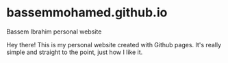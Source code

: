 # bassemmohamed.github.io

Bassem Ibrahim personal website

Hey there! This is my personal website created with Github pages. It's really simple and straight to the point, just how I like it.
